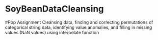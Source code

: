 # SoyBeanDataCleansing
#Pop Assignment
Cleansing data, finding and correcting permutations of categorical string data, 
identifying value anomalies, 
and filling in missing values (NaN values) using interpolate function

